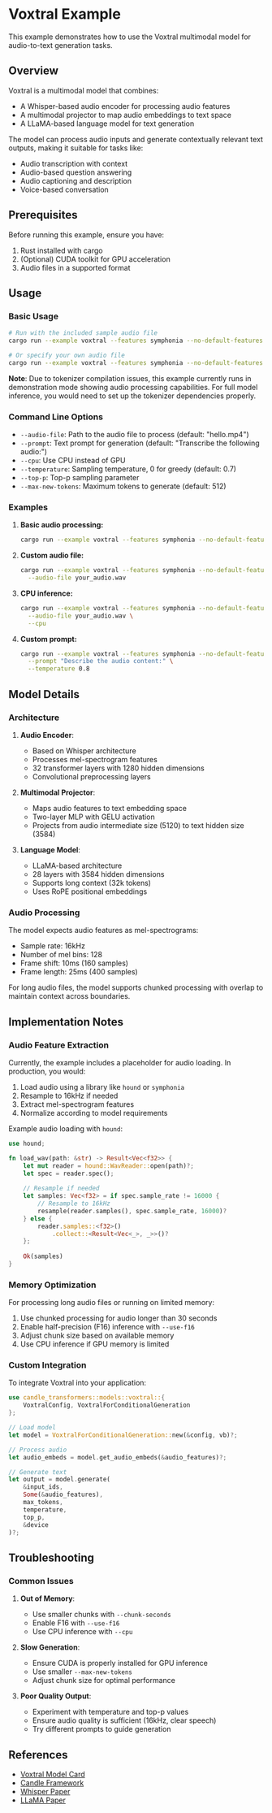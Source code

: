 # Voxtral Example

This example demonstrates how to use the Voxtral multimodal model for audio-to-text generation tasks.

## Overview

Voxtral is a multimodal model that combines:
- A Whisper-based audio encoder for processing audio features
- A multimodal projector to map audio embeddings to text space
- A LLaMA-based language model for text generation

The model can process audio inputs and generate contextually relevant text outputs, making it suitable for tasks like:
- Audio transcription with context
- Audio-based question answering
- Audio captioning and description
- Voice-based conversation

## Prerequisites

Before running this example, ensure you have:
1. Rust installed with cargo
2. (Optional) CUDA toolkit for GPU acceleration
3. Audio files in a supported format

## Usage

### Basic Usage

```bash
# Run with the included sample audio file
cargo run --example voxtral --features symphonia --no-default-features --release

# Or specify your own audio file
cargo run --example voxtral --features symphonia --no-default-features --release -- --audio-file your_audio.mp4
```

**Note**: Due to tokenizer compilation issues, this example currently runs in demonstration mode showing audio processing capabilities. For full model inference, you would need to set up the tokenizer dependencies properly.

### Command Line Options

- `--audio-file`: Path to the audio file to process (default: "hello.mp4")
- `--prompt`: Text prompt for generation (default: "Transcribe the following audio:")
- `--cpu`: Use CPU instead of GPU
- `--temperature`: Sampling temperature, 0 for greedy (default: 0.7)
- `--top-p`: Top-p sampling parameter
- `--max-new-tokens`: Maximum tokens to generate (default: 512)

### Examples

1. **Basic audio processing:**
   ```bash
   cargo run --example voxtral --features symphonia --no-default-features --release
   ```

2. **Custom audio file:**
   ```bash
   cargo run --example voxtral --features symphonia --no-default-features --release -- \
     --audio-file your_audio.wav
   ```

3. **CPU inference:**
   ```bash
   cargo run --example voxtral --features symphonia --no-default-features --release -- \
     --audio-file your_audio.wav \
     --cpu
   ```

4. **Custom prompt:**
   ```bash
   cargo run --example voxtral --features symphonia --no-default-features --release -- \
     --prompt "Describe the audio content:" \
     --temperature 0.8
   ```

## Model Details

### Architecture

1. **Audio Encoder**: 
   - Based on Whisper architecture
   - Processes mel-spectrogram features
   - 32 transformer layers with 1280 hidden dimensions
   - Convolutional preprocessing layers

2. **Multimodal Projector**:
   - Maps audio features to text embedding space
   - Two-layer MLP with GELU activation
   - Projects from audio intermediate size (5120) to text hidden size (3584)

3. **Language Model**:
   - LLaMA-based architecture
   - 28 layers with 3584 hidden dimensions
   - Supports long context (32k tokens)
   - Uses RoPE positional embeddings

### Audio Processing

The model expects audio features as mel-spectrograms:
- Sample rate: 16kHz
- Number of mel bins: 128
- Frame shift: 10ms (160 samples)
- Frame length: 25ms (400 samples)

For long audio files, the model supports chunked processing with overlap to maintain context across boundaries.

## Implementation Notes

### Audio Feature Extraction

Currently, the example includes a placeholder for audio loading. In production, you would:

1. Load audio using a library like `hound` or `symphonia`
2. Resample to 16kHz if needed
3. Extract mel-spectrogram features
4. Normalize according to model requirements

Example audio loading with `hound`:
```rust
use hound;

fn load_wav(path: &str) -> Result<Vec<f32>> {
    let mut reader = hound::WavReader::open(path)?;
    let spec = reader.spec();
    
    // Resample if needed
    let samples: Vec<f32> = if spec.sample_rate != 16000 {
        // Resample to 16kHz
        resample(reader.samples(), spec.sample_rate, 16000)?
    } else {
        reader.samples::<f32>()
            .collect::<Result<Vec<_>, _>>()?
    };
    
    Ok(samples)
}
```

### Memory Optimization

For processing long audio files or running on limited memory:

1. Use chunked processing for audio longer than 30 seconds
2. Enable half-precision (F16) inference with `--use-f16`
3. Adjust chunk size based on available memory
4. Use CPU inference if GPU memory is limited

### Custom Integration

To integrate Voxtral into your application:

```rust
use candle_transformers::models::voxtral::{
    VoxtralConfig, VoxtralForConditionalGeneration
};

// Load model
let model = VoxtralForConditionalGeneration::new(&config, vb)?;

// Process audio
let audio_embeds = model.get_audio_embeds(&audio_features)?;

// Generate text
let output = model.generate(
    &input_ids,
    Some(&audio_features),
    max_tokens,
    temperature,
    top_p,
    &device
)?;
```

## Troubleshooting

### Common Issues

1. **Out of Memory**: 
   - Use smaller chunks with `--chunk-seconds`
   - Enable F16 with `--use-f16`
   - Use CPU inference with `--cpu`

2. **Slow Generation**:
   - Ensure CUDA is properly installed for GPU inference
   - Use smaller `--max-new-tokens`
   - Adjust chunk size for optimal performance

3. **Poor Quality Output**:
   - Experiment with temperature and top-p values
   - Ensure audio quality is sufficient (16kHz, clear speech)
   - Try different prompts to guide generation

## References

- [Voxtral Model Card](https://huggingface.co/fixie-ai/voxtral-16x3B)
- [Candle Framework](https://github.com/huggingface/candle)
- [Whisper Paper](https://arxiv.org/abs/2212.04356)
- [LLaMA Paper](https://arxiv.org/abs/2302.13971)